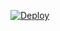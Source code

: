 
[![Deploy](https://www.herokucdn.com/deploy/button.svg)](https://heroku.com/deploy?template=https://github.com/Navya-Devloper/WtF_NaVyA)
